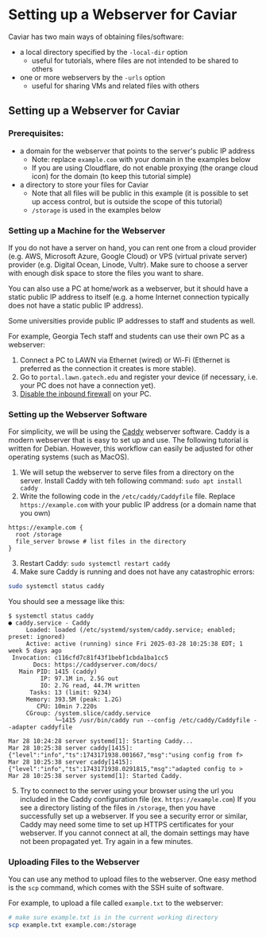# Setting up a Webserver for Caviar

Caviar has two main ways of obtaining files/software:
- a local directory specified by the `-local-dir` option
  - useful for tutorials, where files are not intended to be shared to others
- one or more webservers by the `-urls` option
  - useful for sharing VMs and related files with others

## Setting up a Webserver for Caviar

### Prerequisites:
- a domain for the webserver that points to the server's public IP address
  - Note: replace `example.com` with your domain in the examples below
  - If you are using Cloudflare, do not enable proxying (the orange cloud icon) for the domain (to keep this tutorial simple)
- a directory to store your files for Caviar
  - Note that all files will be public in this example (it is possible to set up access control, but is outside the scope of this tutorial)
  - `/storage` is used in the examples below

### Setting up a Machine for the Webserver

If you do not have a server on hand, you can rent one from a cloud provider (e.g. AWS, Microsoft Azure, Google Cloud) or VPS (virtual private server) provider (e.g. Digital Ocean, Linode, Vultr).
Make sure to choose a server with enough disk space to store the files you want to share.

You can also use a PC at home/work as a webserver, but it should have a static public IP address to itself (e.g. a home Internet connection typically does not have a static public IP address).

Some universities provide public IP addresses to staff and students as well.

For example, Georgia Tech staff and students can use their own PC as a webserver:
1. Connect a PC to LAWN via Ethernet (wired) or Wi-Fi (Ethernet is preferred as the connection it creates is more stable). 
2. Go to `portal.lawn.gatech.edu` and register your device (if necessary, i.e. your PC does not have a connection yet). 
3. [Disable the inbound firewall](https://gatech.service-now.com/technology?id=kb_article_view&sysparm_article=KB0040333) on your PC. 

### Setting up the Webserver Software

For simplicity, we will be using the [Caddy](https://caddyserver.com/) webserver software. Caddy is a modern webserver that is easy to set up and use. The following tutorial is written for Debian. However, this workflow can easily be adjusted for other operating systems (such as MacOS). 

1. We will setup the webserver to serve files from a directory on the server. Install Caddy with teh following command: `sudo apt install caddy`
2. Write the following code in the `/etc/caddy/Caddyfile` file. Replace `https://example.com` with your public IP address (or a domain name that you own)
```caddy
https://example.com {
  root /storage
  file_server browse # list files in the directory
}
```
3. Restart Caddy: `sudo systemctl restart caddy`
4. Make sure Caddy is running and does not have any catastrophic errors:
```bash
sudo systemctl status caddy
```
You should see a message like this:
```
$ systemctl status caddy
● caddy.service - Caddy
     Loaded: loaded (/etc/systemd/system/caddy.service; enabled; preset: ignored)
     Active: active (running) since Fri 2025-03-28 10:25:38 EDT; 1 week 5 days ago
 Invocation: c116cfd7c81f43f1bebf1cbda1ba1cc5
       Docs: https://caddyserver.com/docs/
   Main PID: 1415 (caddy)
         IP: 97.1M in, 2.5G out
         IO: 2.7G read, 44.7M written
      Tasks: 13 (limit: 9234)
     Memory: 393.5M (peak: 1.2G)
        CPU: 10min 7.220s
     CGroup: /system.slice/caddy.service
             └─1415 /usr/bin/caddy run --config /etc/caddy/Caddyfile --adapter caddyfile

Mar 28 10:24:28 server systemd[1]: Starting Caddy...
Mar 28 10:25:38 server caddy[1415]: {"level":"info","ts":1743171938.001667,"msg":"using config from f>
Mar 28 10:25:38 server caddy[1415]: {"level":"info","ts":1743171938.0291815,"msg":"adapted config to >
Mar 28 10:25:38 server systemd[1]: Started Caddy.
```
5. Try to connect to the server using your browser using the url you included in the Caddy configuration file (ex. `https://example.com`) If you see a directory listing of the files in `/storage`, then you have successfully set up a webserver. If you see a security error or similar, Caddy may need some time to set up HTTPS certificates for your webserver. If you cannot connect at all, the domain settings may have not been propagated yet. Try again in a few minutes.

### Uploading Files to the Webserver

You can use any method to upload files to the webserver.
One easy method is the `scp` command, which comes with the SSH suite of software.

For example, to upload a file called `example.txt` to the webserver:
```bash
# make sure example.txt is in the current working directory
scp example.txt example.com:/storage
```
